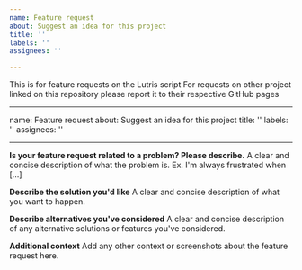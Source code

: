 ```yaml
---
name: Feature request
about: Suggest an idea for this project
title: ''
labels: ''
assignees: ''

---
```


This is for feature requests on the Lutris script
For requests on other project linked on this repository please report it to their respective GitHub pages

---
name: Feature request
about: Suggest an idea for this project
title: ''
labels: ''
assignees: ''

---

**Is your feature request related to a problem? Please describe.**
A clear and concise description of what the problem is. Ex. I'm always frustrated when [...]

**Describe the solution you'd like**
A clear and concise description of what you want to happen.

**Describe alternatives you've considered**
A clear and concise description of any alternative solutions or features you've considered.

**Additional context**
Add any other context or screenshots about the feature request here.

